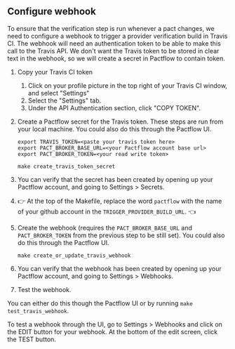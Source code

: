 ## Configure webhook

To ensure that the verification step is run whenever a pact changes, we need to configure a webhook to trigger a provider verification build in Travis CI. The webhook will need an authentication token to be able to make this call to the Travis API. We don't want the Travis token to be stored in clear text in the webhook, so we will create a secret in Pactflow to contain token.

1. Copy your Travis CI token
    1. Click on your profile picture in the top right of your Travis CI window, and select "Settings"
    1. Select the "Settings" tab.
    1. Under the API Authentication section, click "COPY TOKEN".

1. Create a Pactflow secret for the Travis token. These steps are run from your local machine. You could also do this through the Pactflow UI.

    ```
    export TRAVIS_TOKEN=<paste your travis token here>
    export PACT_BROKER_BASE_URL=<your Pactflow account base url>
    export PACT_BROKER_TOKEN=<your read write token>

    make create_travis_token_secret
    ```

1. You can verify that the secret has been created by opening up your Pactflow account, and going to Settings > Secrets.

1. :point_right: At the top of the Makefile, replace the word `pactflow` with the name of your github account in the `TRIGGER_PROVIDER_BUILD_URL`. :point_left:
1. Create the webhook (requires the `PACT_BROKER_BASE_URL` and `PACT_BROKER_TOKEN` from the previous step to be still set). You could also do this through the Pactflow UI.

   ```
   make create_or_update_travis_webhook
   ```

1. You can verify that the webhook has been created by opening up your Pactflow account, and going to Settings > Webhooks.

1. Test the webhook.

You can either do this though the Pactflow UI or by running `make test_travis_webhook`.

To test a webhook through the UI, go to Settings > Webhooks and click on the EDIT button for your webhook. At the bottom of the edit screen, click the TEST button.
